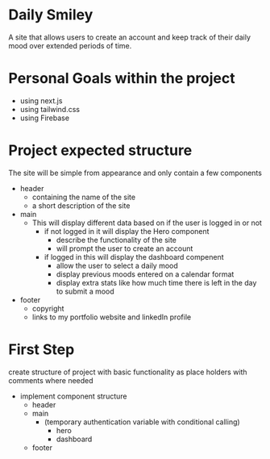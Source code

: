 # Daily Smiley

A site that allows users to create an account and keep track of their daily mood over extended periods of time.

# Personal Goals within the project
- using next.js
- using tailwind.css
- using Firebase

# Project expected structure

The site will be simple from appearance and only contain a few components
- header
    - containing the name of the site
    - a short description of the site
- main
    - This will display different data based on if the user is logged in or not
        - if not logged in it will display the Hero component
            - describe the functionality of the site
            - will prompt the user to create an account
        - if logged in this will display the dashboard compenent
            - allow the user to select a daily mood
            - display previous moods entered on a calendar format
            - display extra stats like how much time there is left in the day to submit a mood
- footer
    - copyright
    - links to my portfolio website and linkedIn profile

# First Step
create structure of project with basic functionality as place holders with comments where needed
- implement component structure
    - header
    - main
        - (temporary authentication variable with conditional calling)
            - hero
            - dashboard
    - footer